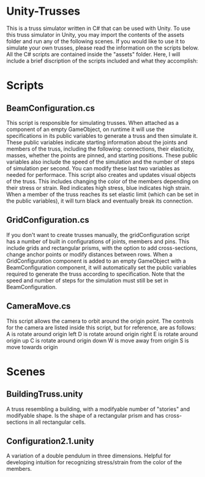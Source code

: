 # Unity-Trusses
This is a truss simulator written in C# that can be used with Unity. To use this truss simulator in Unity, you may import the contents of the assets folder and run any of the following scenes. If you would like to use it to simulate your own trusses, please read the information on the scripts below.
All the C# scripts are contained inside the "assets" folder. Here, I will include a brief discription of the scripts included and what they accomplish:
# Scripts
## BeamConfiguration.cs
This script is responsible for simulating trusses. When attached as a component of an empty GameObject, on runtime it will use the specifications in its public variables to generate a truss and then simulate it. These public variables indicate starting information about the joints and members of the truss, including the following: connections, their elasticity, masses, whether the points are pinned, and starting positions. These public variables also include the speed of the simulation and the number of steps of simulation per second. You can modify these last two variables as needed for performace.
This script also creates and updates visual objects of the truss. This includes changing the color of the members depending on their stress or strain. Red indicates high stress, blue indicates high strain. When a member of the truss reaches its set elastic limit (which can be set in the public variables), it will turn black and eventually break its connection. 
## GridConfiguration.cs
If you don't want to create trusses manually, the gridConfiguration script has a number of built in configurations of joints, members and pins. This include grids and rectangular prisms, with the option to add cross-sections, change anchor points or modify distances between rows. When a GridConfiguration component is added to an empty GameObject with a BeamConfiguration component, it will automatically set the public variables required to generate the truss according to specification. Note that the speed and number of steps for the simulation must still be set in BeamConfiguration. 
## CameraMove.cs
This script allows the camera to orbit around the origin point. The controls for the camera are listed inside this script, but for reference, are as follows:
A is rotate around origin left
D is rotate around origin right
E is rotate around origin up
C is rotate around origin down
W is move away from origin
S is move towards origin

# Scenes
## BuildingTruss.unity
A truss resembling a building, with a modifyable number of "stories" and modifyable shape. Is the shape of a rectangular prism and has cross-sections in all rectangular cells.

## Configuration2.1.unity
A variation of a double pendulum in three dimensions. Helpful for developing intuition for recognizing stress/strain from the color of the members.

